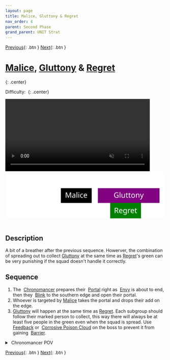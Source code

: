 ```yaml
---
layout: page
title: Malice, Gluttony & Regret
nav_order: 4
parent: Second Phase
grand_parent: UNIT Strat
---
```


[Previous](seq3.html){: .btn } [Next](seq5.html){: .btn }

# [Malice], [Gluttony] & [Regret]
{: .center}

Difficulty: <img class="inline star_full"><img class="inline star_empty"><img class="inline star_empty"><img class="inline star_empty"><img class="inline star_empty">
{: .center}

<video class="center" width="90%" controls muted>
  <source src="../../videos/phase2/seq4.mp4" type="video/mp4">
</video>

<img class="divider">

<img class="seq-img" src="../../timelines/images/phase2/seq4.svg">

<img class="divider">

## Description
A bit of a breather after the previous sequence. Howerver, the combination of spreading out to collect [Gluttony] at the same time as [Regret]'s green can be very punishing if the squad doesn't handle it correctly.

## Sequence
1. The <img class="inline chrono"> [Chronomancer] prepares their <img class="inline portal"> [Portal] right as <img class="inline empowered_add"> [Envy] is about to end, then they <img class="inline blink"> [Blink] to the southern edge and open their portal.
2. Whoever is targeted by [Malice] takes the portal and drops their add on the edge.
3. [Gluttony] will happen at the same time as [Regret]. Each subgroup should follow their marked person to collect, this way there will always be at least five people in the green even when the squad is spread. Use <img class="inline feedback"> [Feedback](https://wiki.guildwars2.com/wiki/Feedback) or <img class="inline cpc"> [Corrosive Poison Cloud](https://wiki.guildwars2.com/wiki/FeedbCorrosive_Poison_Cloudack) on the boss to prevent it from gaining <img class="inline barrier"> [Barrier](https://wiki.guildwars2.com/wiki/Barrier).

<details>
  <summary><img class="inline chrono"> Chronomancer POV</summary>
  <iframe class="youtube-video" src="https://www.youtube.com/embed/OA3tzmAsea0?si=ytuj9FtN2UTVK0Zw&start=222&end=245&mute=1 " frameborder="0" allow="accelerometer; clipboard-write; encrypted-media; gyroscope; picture-in-picture; web-share" referrerpolicy="strict-origin-when-cross-origin" allowfullscreen></iframe>
</details> 

[Previous](seq3.html){: .btn } [Next](seq5.html){: .btn }

[Regret]: ../../mechanics/aspects/regret.html
[Envy]: ../../mechanics/aspects/envy.html
[Malice]: ../../mechanics/aspects/malice.html
[Gluttony]: ../../mechanics/aspects/gluttony.html
[Chronomancer]: https://wiki.guildwars2.com/wiki/Chronomancer
[Portal]: https://wiki.guildwars2.com/wiki/Portal_Entre
[Blink]: https://wiki.guildwars2.com/wiki/Blink